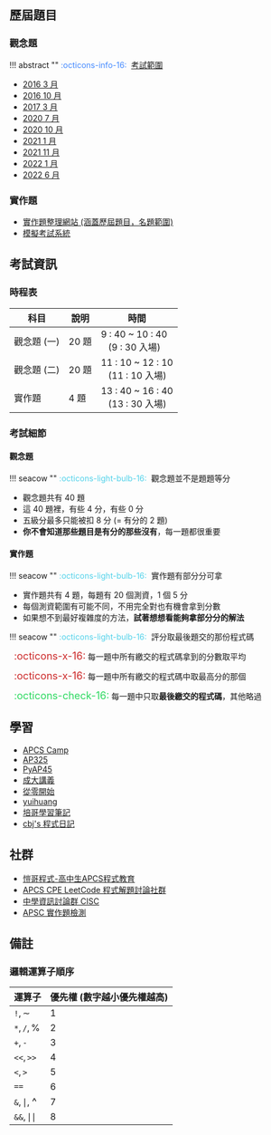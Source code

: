 ## 歷屆題目

### 觀念題

!!! abstract ""
	<font color="#448aff">:octicons-info-16:</font>&nbsp;&nbsp;[考試範圍](https://hackmd.io/@algoseacow/apps-written)

- [2016 3 月](/wiki/cp/images/1.pdf)
- [2016 10 月](/wiki/cp/images/2.pdf)
- [2017 3 月](/wiki/cp/images/3.pdf)
- [2020 7 月](https://hackmd.io/@enip/APCS202007)
- [2020 10 月](https://hackmd.io/@cthbst/APCS_10910#APCS-1091017)
- [2021 1 月](https://hackmd.io/@algoseacow/APCS11001)
- [2021 11 月](https://hackmd.io/@algoseacow/APCS11011-writing)
- [2022 1 月](https://hackmd.io/@algoseacow/APCS11101-writing)
- [2022 6 月](https://hackmd.io/@algoseacow/APCS11106-writing)

### 實作題

- [實作題整理網站 (涵蓋歷屆題目，名題範圍)](https://yuihuang.com/apcs/)
- [模擬考試系統](https://apcs-mock.algoseacow.com/#/)

## 考試資訊
### 時程表

<center>

| 科目        | 說明  | 時間                                                   |
| ----------- | ----- | ------------------------------------------------------ |
| 觀念題 (一) | 20 題 | 9 : 40 ~ 10 : 40<br>&nbsp;&nbsp;&nbsp;(9 : 30 入場)    |
| 觀念題 (二) | 20 題 | 11 : 10 ~ 12 : 10<br/>&nbsp;&nbsp;&nbsp;(11 : 10 入場) |
| 實作題      | 4 題  | 13 : 40 ~ 16 : 40<br/>&nbsp;&nbsp;&nbsp;(13 : 30 入場) |

</center>

### 考試細節
#### 觀念題

!!! seacow ""
	<font color="#51D2EA">:octicons-light-bulb-16:</font>&nbsp;&nbsp;觀念題並不是題題等分

- 觀念題共有 40 題
- 這 40 題裡，有些 4 分，有些 0 分
- 五級分最多只能被扣 8 分 (= 有分的 2 題)
- **你不會知道那些題目是有分的那些沒有**，每一題都很重要

#### 實作題
!!! seacow ""
	<font color="#51D2EA">:octicons-light-bulb-16:</font>&nbsp;&nbsp;實作題有部分分可拿

- 實作題共有 4 題，每題有 20 個測資，1 個 5 分
- 每個測資範圍有可能不同，不用完全對也有機會拿到分數
- 如果想不到最好複雜度的方法，**試著想想看能夠拿部分分的解法**

!!! seacow ""
	<font color="#51D2EA">:octicons-light-bulb-16:</font>&nbsp;&nbsp;評分取最後題交的那份程式碼

&nbsp;&nbsp;<font color="#CC2A2A" style='font-size:18px'>:octicons-x-16:</font> 每一題中所有繳交的程式碼拿到的分數取平均

&nbsp;&nbsp;<font color="#CC2A2A" style='font-size:18px'>:octicons-x-16:</font> 每一題中所有繳交的程式碼中取最高分的那個

&nbsp;&nbsp;<font color="#2DD960" style='font-size:18px'>:octicons-check-16:</font> 每一題中只取**最後繳交的程式碼**，其他略過

## 學習

- [APCS Camp](https://www.facebook.com/apcscamp)
- [AP325](https://drive.google.com/file/d/1coQsnOkkZo8-HBCAXHXMtluf5t2fpoyr/view)
- [PyAP45](https://drive.google.com/file/d/1DBjfn47BKtu6hInoaeX5-9ju_bTCfub9/view)
- [成大講義](https://hackmd.io/@nckuacm/ryLIV6BYI/%2F%40nckuacm%2FBJD15vyrI)
- [從零開始](https://emanlaicepsa.github.io/)
- [yuihuang](https://yuihuang.com/)
- [培哥學習筆記](https://andyli.tw/)
- [cbj's 程式日記](https://cbjsprogramdiary.com/)

## 社群

- [愷哥程式-高中生APCS程式教育](https://www.facebook.com/groups/apcs1/)
- [APCS CPE LeetCode 程式解題討論社群](https://www.facebook.com/groups/taiwan.apcs/)
- [中學資訊討論群 CISC](https://discord.gg/cisc)
- [APSC 實作題檢測](https://www.facebook.com/groups/359446638362710)

## 備註
### 邏輯運算子順序
<center>

| 運算子             | 優先權 (數字越小優先權越高) |
| ------------------ | --------------------------- |
| $\texttt{!},\sim$  | 1                           |
| $\texttt{*},\texttt{/},\%$  | 2                           |
| $\texttt{+},\texttt{-}$     | 3                           |
| $\texttt{<<},\texttt{>>}$   | 4                           |
| $\texttt{<},\texttt{>}$     | 5                           |
| $\texttt{==}$      | 6                           |
| $\texttt{&},\mid,$ <font style='font-size:18px'>^</font>  | 7                           |
| $\texttt{&&},\mid\mid$ | 8                           |

</center>


